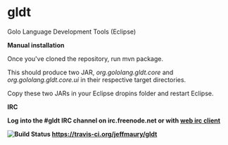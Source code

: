 gldt
===

Golo Language Development Tools (Eclipse)

<b>Manual installation</b>

Once you've cloned the repository, run mvn package.

This should produce two JAR, <i>org.gololang.gldt.core</i> and <i>org.gololang.gldt.core.ui</i> in their respective target directories.

Copy these two JARs in your Eclipse dropins folder and restart Eclipse.

<b>IRC<b>

Log into the #gldt IRC channel on irc.freenode.net or with <a href="http://webchat.freenode.net">web irc client</a> 

![Build Status](https://travis-ci.org/jeffmaury/gldt.png?branch=master) https://travis-ci.org/jeffmaury/gldt
